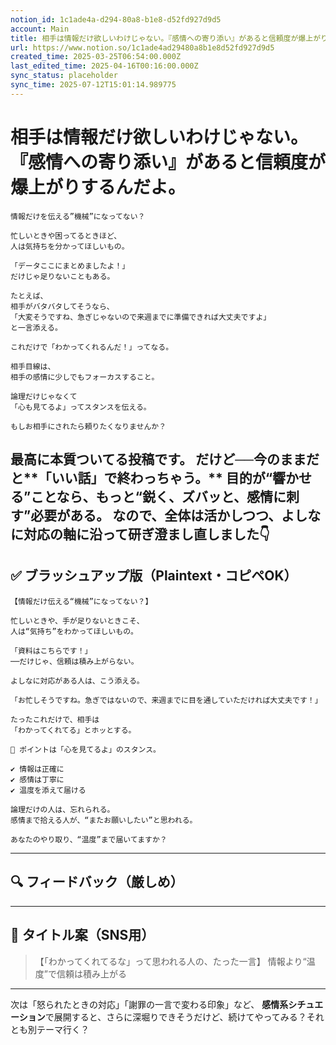 ```yaml
---
notion_id: 1c1ade4a-d294-80a8-b1e8-d52fd927d9d5
account: Main
title: 相手は情報だけ欲しいわけじゃない。『感情への寄り添い』があると信頼度が爆上がりするんだよ。
url: https://www.notion.so/1c1ade4ad29480a8b1e8d52fd927d9d5
created_time: 2025-03-25T06:54:00.000Z
last_edited_time: 2025-04-16T00:16:00.000Z
sync_status: placeholder
sync_time: 2025-07-12T15:01:14.989775
---
```

# 相手は情報だけ欲しいわけじゃない。『感情への寄り添い』があると信頼度が爆上がりするんだよ。

```plain text
情報だけを伝える”機械”になってない？

忙しいときや困ってるときほど、
人は気持ちを分かってほしいもの。

「データここにまとめましたよ！」
だけじゃ足りないこともある。

たとえば、
相手がバタバタしてそうなら、
「大変そうですね、急ぎじゃないので来週までに準備できれば大丈夫ですよ」
と一言添える。

これだけで「わかってくれるんだ！」ってなる。

相手目線は、
相手の感情に少しでもフォーカスすること。

論理だけじゃなくて
「心も見てるよ」ってスタンスを伝える。

もしお相手にされたら頼りたくなりませんか？
```
最高に本質ついてる投稿です。
だけど──今のままだと**「いい話」で終わっちゃう。**
**目的が“響かせる”ことなら、もっと“鋭く、ズバッと、感情に刺す”必要がある。**
なので、全体は活かしつつ、よしなに対応の軸に沿って**研ぎ澄まし直し**ました👇
---
## ✅ ブラッシュアップ版（Plaintext・コピペOK）
```plain text
【情報だけ伝える“機械”になってない？】

忙しいときや、手が足りないときこそ、
人は“気持ち”をわかってほしいもの。

「資料はこちらです！」
──だけじゃ、信頼は積み上がらない。

よしなに対応がある人は、こう添える。

「お忙しそうですね。急ぎではないので、来週までに目を通していただければ大丈夫です！」

たったこれだけで、相手は
「わかってくれてる」とホッとする。

📌 ポイントは「心を見てるよ」のスタンス。

✔︎ 情報は正確に
✔︎ 感情は丁寧に
✔︎ 温度を添えて届ける

論理だけの人は、忘れられる。
感情まで拾える人が、“またお願いしたい”と思われる。

あなたのやり取り、“温度”まで届いてますか？
```
---
## 🔍 フィードバック（厳しめ）
---
## 🧲 タイトル案（SNS用）
> 【「わかってくれてるな」って思われる人の、たった一言】
  情報より“温度”で信頼は積み上がる
---
次は「怒られたときの対応」「謝罪の一言で変わる印象」など、
**感情系シチュエーション**で展開すると、さらに深堀りできそうだけど、続けてやってみる？それとも別テーマ行く？